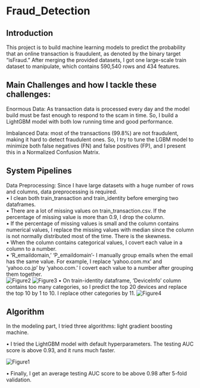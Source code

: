 # Fraud_Detection



## Introduction
This project is to build machine learning models to predict the probability that an online transaction is fraudulent, as denoted by the binary target “isFraud.” 
After merging the provided datasets, I got one large-scale train dataset to manipulate, which contains 590,540 rows and 434 features.

## Main Challenges and how I tackle these challenges:

Enormous Data: As transaction data is processed every day and the model build must be fast enough to respond to the scam in time. So, I build a LightGBM model with both low running time and good performance.

Imbalanced Data: most of the transactions (99.8%) are not fraudulent, making it hard to detect fraudulent ones. So, I try to tune the LGBM model to minimize both false negatives (FN) and false positives (FP), and I present this in a Normalized Confusion Matrix.

## System Pipelines

Data Preprocessing: Since I have large datasets with a huge number of rows and columns, data preprocessing is required.  <br/>
• I clean both train_transaction and train_identity before emerging two dataframes.  <br/>
• There are a lot of missing values on train_transaction.csv. If the percentage of missing value is more than 0.9, I drop the column.  <br/>
• If the percentage of missing values is small and the column contains numerical values, I replace the missing values with median since the column is not normally distributed most of the time. There is the skewness.  <br/>
• When the column contains categorical values, I covert each value in a column to a number. <br/>
• ‘R_emaildomain,’ ‘P_emaildomain’- I manually group emails when the email has the same value. For example, I replace ‘yahoo.com.mx’ and ‘yahoo.co.jp’ by ‘yahoo.com.’ I covert each value to a number after grouping them together.  <br/>
![Figure2](https://user-images.githubusercontent.com/49568184/118905933-b4328580-b8ea-11eb-8fe6-164166ba42ac.jpg)
![Figure3](https://user-images.githubusercontent.com/49568184/118905934-b4cb1c00-b8ea-11eb-913f-808e22b3a090.jpg)
• On train-identity dataframe, ‘DeviceInfo’ column contains too many categories, so I predict the top 20 devices and replace the top 10 by 1 to 10. I replace other categories by 11. 
![Figure4](https://user-images.githubusercontent.com/49568184/118905932-b4328580-b8ea-11eb-9c34-887b9c04b4ae.jpg)
## Algorithm

In the modeling part, I tried three algorithms: light gradient boosting machine.

• I tried the LightGBM model with default hyperparameters. The testing AUC score is above 0.93, and it runs much faster.

![Figure1](https://user-images.githubusercontent.com/49568184/118905362-8b5dc080-b8e9-11eb-90f9-086405dd7c54.jpg)

• Finally, I get an average testing AUC score to be above 0.98 after 5-fold validation. 

